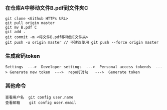 
### 在仓库A中移动文件B.pdf到文件夹C
```
git clone <Github HTTPs URL>
git pull origin master
git mv B.pdf C
git add .
git commit -m <将文件B.pdf移动到C文件夹>
git push -u origin master // 不建议使用 git push --force origin master
```

### 生成密码token
```
Settings  --->  Developer settings  --->  Personal access tokends  ---> Generate new token  --->  repo打对勾   --->  Generate token
```

### 其他命令
```
查看用户名  git config user.name
查看邮箱    git config user.email
```
